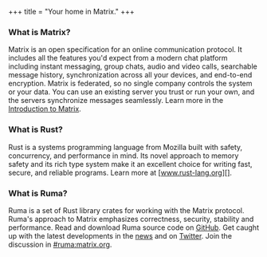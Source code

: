 +++
title = "Your home in Matrix."
+++

### What is Matrix?

Matrix is an open specification for an online communication protocol. It
includes all the features you'd expect from a modern chat platform including
instant messaging, group chats, audio and video calls, searchable message
history, synchronization across all your devices, and end-to-end encryption.
Matrix is federated, so no single company controls the system or your data. You
can use an existing server you trust or run your own, and the servers
synchronize messages seamlessly. Learn more in the [Introduction to Matrix][].

[Introduction to Matrix]: /docs/matrix/

### What is Rust?

Rust is a systems programming language from Mozilla built with safety,
concurrency, and performance in mind. Its novel approach to memory safety and
its rich type system make it an excellent choice for writing fast, secure, and
reliable programs. Learn more at [www.rust-lang.org][].

[www.rust-lang.org]: https://www.rust-lang.org/

### What is Ruma?

Ruma is a set of Rust library crates for working with the Matrix protocol.
Ruma's approach to Matrix emphasizes correctness, security, stability and
performance. Read and download Ruma source code on [GitHub][]. Get caught up
with the latest developments in the [news][] and on [Twitter][]. Join the
discussion in [#ruma:matrix.org][].

[GitHub]: https://github.com/ruma/ruma
[news]: /news/
[Twitter]: https://twitter.com/ruma_io
[#ruma:matrix.org]: https://matrix.to/#/#ruma:matrix.org
